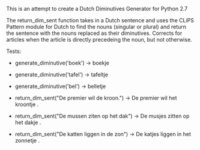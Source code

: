 This is an attempt to create a Dutch Diminutives Generator for Python 2.7

The return_dim_sent function takes in a Dutch sentence and uses the CLiPS Pattern module for Dutch to find the 
nouns (singular or plural) and return the sentence with the nouns replaced as their diminutives. 
Corrects for articles when the article is directly precedeing the noun, but not otherwise. 


Tests: 
* generate_diminutive('boek') -> boekje
* generate_diminutive('tafel') -> tafeltje
* generate_diminutive('bel') -> belletje

* return_dim_sent("De premier wil de kroon.") -> De premier wil het kroontje .
* return_dim_sent("De mussen ziten op het dak") -> De musjes zitten op het dakje .
* return_dim_sent("De katten liggen in de zon") -> De katjes liggen in het zonnetje .